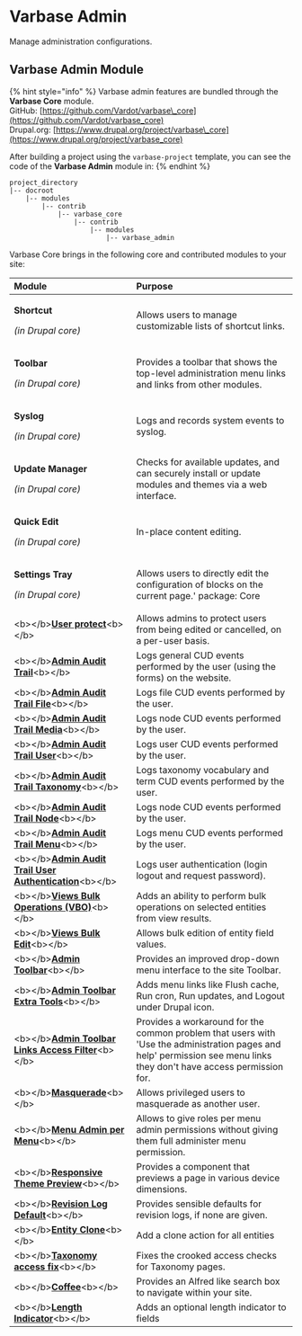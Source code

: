 # Varbase Admin

Manage administration configurations.

## Varbase Admin Module

{% hint style="info" %}
Varbase admin features are bundled through the **Varbase Core** module.  
GitHub: [https://github.com/Vardot/varbase\_core](https://github.com/Vardot/varbase_core)  
Drupal.org: [https://www.drupal.org/project/varbase\_core](https://www.drupal.org/project/varbase_core) 

After building a project using the `varbase-project` template, you can see the code of the **Varbase Admin** module in:
{% endhint %}

```text
project_directory
|-- docroot
    |-- modules
        |-- contrib
            |-- varbase_core
                |-- contrib
                    |-- modules
                        |-- varbase_admin
```

Varbase Core brings in the following core and contributed modules to your site:

<table>
  <thead>
    <tr>
      <th style="text-align:left">Module</th>
      <th style="text-align:left">Purpose</th>
    </tr>
  </thead>
  <tbody>
    <tr>
      <td style="text-align:left">
        <p><b>Shortcut</b>
        </p>
        <p><em>(in Drupal core)</em>
        </p>
      </td>
      <td style="text-align:left">Allows users to manage customizable lists of shortcut links.</td>
    </tr>
    <tr>
      <td style="text-align:left">
        <p><b>Toolbar</b>
        </p>
        <p><em>(in Drupal core)</em>
        </p>
      </td>
      <td style="text-align:left">Provides a toolbar that shows the top-level administration menu links
        and links from other modules.</td>
    </tr>
    <tr>
      <td style="text-align:left">
        <p><b>Syslog</b>
        </p>
        <p><em>(in Drupal core)</em>
        </p>
      </td>
      <td style="text-align:left">Logs and records system events to syslog.</td>
    </tr>
    <tr>
      <td style="text-align:left">
        <p><b>Update Manager</b>
        </p>
        <p><em>(in Drupal core)</em>
        </p>
      </td>
      <td style="text-align:left">Checks for available updates, and can securely install or update modules
        and themes via a web interface.</td>
    </tr>
    <tr>
      <td style="text-align:left">
        <p><b>Quick Edit</b>
        </p>
        <p><em>(in Drupal core)</em>
        </p>
      </td>
      <td style="text-align:left">In-place content editing.</td>
    </tr>
    <tr>
      <td style="text-align:left">
        <p><b>Settings Tray</b>
        </p>
        <p><em>(in Drupal core)</em>
        </p>
      </td>
      <td style="text-align:left">Allows users to directly edit the configuration of blocks on the current
        page.&apos; package: Core</td>
    </tr>
    <tr>
      <td style="text-align:left">&lt;b&gt;&lt;/b&gt;<a href="https://www.drupal.org/project/userprotect"><b>User protect</b></a>&lt;b&gt;&lt;/b&gt;</td>
      <td
      style="text-align:left">Allows admins to protect users from being edited or cancelled, on a per-user
        basis.</td>
    </tr>
    <tr>
      <td style="text-align:left">&lt;b&gt;&lt;/b&gt;<a href="https://www.drupal.org/project/admin_audit_trail"><b>Admin Audit Trail</b></a>&lt;b&gt;&lt;/b&gt;</td>
      <td
      style="text-align:left">Logs general CUD events performed by the user (using the forms) on the
        website.</td>
    </tr>
    <tr>
      <td style="text-align:left">&lt;b&gt;&lt;/b&gt;<a href="https://www.drupal.org/project/admin_audit_trail"><b>Admin Audit Trail File</b></a>&lt;b&gt;&lt;/b&gt;</td>
      <td
      style="text-align:left">Logs file CUD events performed by the user.</td>
    </tr>
    <tr>
      <td style="text-align:left">&lt;b&gt;&lt;/b&gt;<a href="https://www.drupal.org/project/admin_audit_trail"><b>Admin Audit Trail Media</b></a>&lt;b&gt;&lt;/b&gt;</td>
      <td
      style="text-align:left">Logs node CUD events performed by the user.</td>
    </tr>
    <tr>
      <td style="text-align:left">&lt;b&gt;&lt;/b&gt;<a href="https://www.drupal.org/project/admin_audit_trail"><b>Admin Audit Trail User</b></a>&lt;b&gt;&lt;/b&gt;</td>
      <td
      style="text-align:left">Logs user CUD events performed by the user.</td>
    </tr>
    <tr>
      <td style="text-align:left">&lt;b&gt;&lt;/b&gt;<a href="https://www.drupal.org/project/admin_audit_trail"><b>Admin Audit Trail Taxonomy</b></a>&lt;b&gt;&lt;/b&gt;</td>
      <td
      style="text-align:left">Logs taxonomy vocabulary and term CUD events performed by the user.</td>
    </tr>
    <tr>
      <td style="text-align:left">&lt;b&gt;&lt;/b&gt;<a href="https://www.drupal.org/project/admin_audit_trail"><b>Admin Audit Trail Node</b></a>&lt;b&gt;&lt;/b&gt;</td>
      <td
      style="text-align:left">Logs node CUD events performed by the user.</td>
    </tr>
    <tr>
      <td style="text-align:left">&lt;b&gt;&lt;/b&gt;<a href="https://www.drupal.org/project/admin_audit_trail"><b>Admin Audit Trail Menu</b></a>&lt;b&gt;&lt;/b&gt;</td>
      <td
      style="text-align:left">Logs menu CUD events performed by the user.</td>
    </tr>
    <tr>
      <td style="text-align:left">&lt;b&gt;&lt;/b&gt;<a href="https://www.drupal.org/project/admin_audit_trail"><b>Admin Audit Trail User Authentication</b></a>&lt;b&gt;&lt;/b&gt;</td>
      <td
      style="text-align:left">Logs user authentication (login logout and request password).</td>
    </tr>
    <tr>
      <td style="text-align:left">&lt;b&gt;&lt;/b&gt;<a href="https://www.drupal.org/project/views_bulk_operations"><b>Views Bulk Operations (VBO)</b></a>&lt;b&gt;&lt;/b&gt;</td>
      <td
      style="text-align:left">Adds an ability to perform bulk operations on selected entities from view
        results.</td>
    </tr>
    <tr>
      <td style="text-align:left">&lt;b&gt;&lt;/b&gt;<a href="https://www.drupal.org/project/views_bulk_edit"><b>Views Bulk Edit</b></a>&lt;b&gt;&lt;/b&gt;</td>
      <td
      style="text-align:left">Allows bulk edition of entity field values.</td>
    </tr>
    <tr>
      <td style="text-align:left">&lt;b&gt;&lt;/b&gt;<a href="https://www.drupal.org/project/admin_toolbar"><b>Admin Toolbar</b></a>&lt;b&gt;&lt;/b&gt;</td>
      <td
      style="text-align:left">Provides an improved drop-down menu interface to the site Toolbar.</td>
    </tr>
    <tr>
      <td style="text-align:left">&lt;b&gt;&lt;/b&gt;<a href="https://www.drupal.org/project/admin_toolbar"><b>Admin Toolbar Extra Tools</b></a>&lt;b&gt;&lt;/b&gt;</td>
      <td
      style="text-align:left">Adds menu links like Flush cache, Run cron, Run updates, and Logout under
        Drupal icon.</td>
    </tr>
    <tr>
      <td style="text-align:left">&lt;b&gt;&lt;/b&gt;<a href="https://www.drupal.org/project/admin_toolbar"><b>Admin Toolbar Links Access Filter</b></a>&lt;b&gt;&lt;/b&gt;</td>
      <td
      style="text-align:left">Provides a workaround for the common problem that users with &apos;Use
        the administration pages and help&apos; permission see menu links they
        don&apos;t have access permission for.</td>
    </tr>
    <tr>
      <td style="text-align:left">&lt;b&gt;&lt;/b&gt;<a href="https://www.drupal.org/project/masquerade"><b>Masquerade</b></a>&lt;b&gt;&lt;/b&gt;</td>
      <td
      style="text-align:left">Allows privileged users to masquerade as another user.</td>
    </tr>
    <tr>
      <td style="text-align:left">&lt;b&gt;&lt;/b&gt;<a href="https://www.drupal.org/project/menu_admin_per_menu"><b>Menu Admin per Menu</b></a>&lt;b&gt;&lt;/b&gt;</td>
      <td
      style="text-align:left">Allows to give roles per menu admin permissions without giving them full
        administer menu permission.</td>
    </tr>
    <tr>
      <td style="text-align:left">&lt;b&gt;&lt;/b&gt;<a href="https://www.drupal.org/project/responsive_preview"><b>Responsive Theme Preview</b></a>&lt;b&gt;&lt;/b&gt;</td>
      <td
      style="text-align:left">Provides a component that previews a page in various device dimensions.</td>
    </tr>
    <tr>
      <td style="text-align:left">&lt;b&gt;&lt;/b&gt;<a href="https://www.drupal.org/project/revision_log_default"><b>Revision Log Default</b></a>&lt;b&gt;&lt;/b&gt;</td>
      <td
      style="text-align:left">Provides sensible defaults for revision logs, if none are given.</td>
    </tr>
    <tr>
      <td style="text-align:left">&lt;b&gt;&lt;/b&gt;<a href="https://www.drupal.org/project/entity_clone"><b>Entity Clone</b></a>&lt;b&gt;&lt;/b&gt;</td>
      <td
      style="text-align:left">Add a clone action for all entities</td>
    </tr>
    <tr>
      <td style="text-align:left">&lt;b&gt;&lt;/b&gt;<a href="https://www.drupal.org/project/taxonomy_access_fix"><b>Taxonomy access fix</b></a>&lt;b&gt;&lt;/b&gt;</td>
      <td
      style="text-align:left">Fixes the crooked access checks for Taxonomy pages.</td>
    </tr>
    <tr>
      <td style="text-align:left">&lt;b&gt;&lt;/b&gt;<a href="https://www.drupal.org/project/coffee"><b>Coffee</b></a>&lt;b&gt;&lt;/b&gt;</td>
      <td
      style="text-align:left">Provides an Alfred like search box to navigate within your site.</td>
    </tr>
    <tr>
      <td style="text-align:left">&lt;b&gt;&lt;/b&gt;<a href="https://www.drupal.org/project/length_indicator"><b>Length Indicator</b></a>&lt;b&gt;&lt;/b&gt;</td>
      <td
      style="text-align:left">Adds an optional length indicator to fields</td>
    </tr>
  </tbody>
</table>

